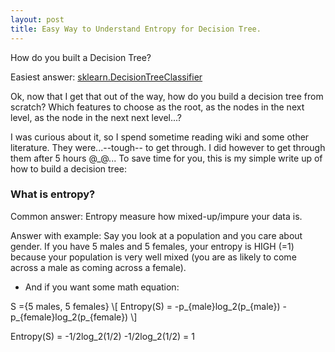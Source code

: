 ```yaml
---
layout: post
title: Easy Way to Understand Entropy for Decision Tree.
---
```

<head>
	<script type="text/javascript"
                src="http://cdn.mathjax.org/mathjax/latest/MathJax.js?config=TeX-AMS-MML_HTMLorMML"> 
    </script>
</head>
 

How do you built a Decision Tree? 

Easiest answer: [sklearn.DecisionTreeClassifier](http://scikit-learn.org/stable/modules/tree.html)

Ok, now that I get that out of the way, how do you build a decision tree from scratch? Which features to choose as the root, as the nodes in the next level, as the node in the next next level...? 

I was curious about it, so I spend sometime reading wiki and some other literature. They were...--tough-- to get through. I did however to get through them after 5 hours @_@... To save time for you, this is my simple write up of how to build a decision tree:


### What is entropy?
Common answer: Entropy measure how mixed-up/impure your data is.

Answer with example: Say you look at a population and you care about gender. If you have 5 males and 5 females, your entropy is HIGH (=1) because your population is very well mixed (you are as likely to come across a male as coming across a female).

* And if you want some math equation:

S ={5 males, 5 females}
\\[ Entropy(S) = -p_{male}log_2(p_{male}) - p_{female}log_2(p_{female})   \\]

Entropy(S) = -1/2log_2(1/2) -1/2log_2(1/2) = 1 


 

